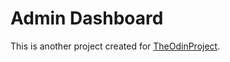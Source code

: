 # Admin Dashboard

This is another project created for [TheOdinProject](https://www.theodinproject.com/).

